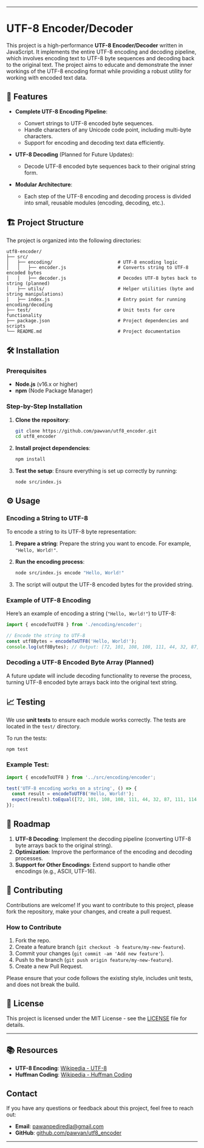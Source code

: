 
---

# UTF-8 Encoder/Decoder

This project is a high-performance **UTF-8 Encoder/Decoder** written in JavaScript. It implements the entire UTF-8 encoding and decoding pipeline, which involves encoding text to UTF-8 byte sequences and decoding back to the original text. The project aims to educate and demonstrate the inner workings of the UTF-8 encoding format while providing a robust utility for working with encoded text data.

## 🚀 Features

- **Complete UTF-8 Encoding Pipeline**:
  - Convert strings to UTF-8 encoded byte sequences.
  - Handle characters of any Unicode code point, including multi-byte characters.
  - Support for encoding and decoding text data efficiently.

- **UTF-8 Decoding** (Planned for Future Updates):
  - Decode UTF-8 encoded byte sequences back to their original string form.

- **Modular Architecture**:
  - Each step of the UTF-8 encoding and decoding process is divided into small, reusable modules (encoding, decoding, etc.).

## 🏗️ Project Structure

The project is organized into the following directories:

```
utf8-encoder/
├── src/
│   ├── encoding/                        # UTF-8 encoding logic
│   │   ├── encoder.js                   # Converts string to UTF-8 encoded bytes
│   │   ├── decoder.js                   # Decodes UTF-8 bytes back to string (planned)
│   ├── utils/                           # Helper utilities (byte and string manipulations)
│   ├── index.js                         # Entry point for running encoding/decoding
├── test/                                # Unit tests for core functionality
├── package.json                         # Project dependencies and scripts
└── README.md                            # Project documentation
```

## 🛠️ Installation

### Prerequisites

- **Node.js** (v16.x or higher)
- **npm** (Node Package Manager)

### Step-by-Step Installation

1. **Clone the repository**:
   ```bash
   git clone https://github.com/pawvan/utf8_encoder.git
   cd utf8_encoder
   ```

2. **Install project dependencies**:
   ```bash
   npm install
   ```

3. **Test the setup**:
   Ensure everything is set up correctly by running:
   ```bash
   node src/index.js
   ```

## ⚙️ Usage

### Encoding a String to UTF-8

To encode a string to its UTF-8 byte representation:

1. **Prepare a string**:
   Prepare the string you want to encode. For example, `"Hello, World!"`.

2. **Run the encoding process**:
   ```bash
   node src/index.js encode "Hello, World!"
   ```

3. The script will output the UTF-8 encoded bytes for the provided string.

### Example of UTF-8 Encoding

Here’s an example of encoding a string (`"Hello, World!"`) to UTF-8:

```js
import { encodeToUTF8 } from './encoding/encoder';

// Encode the string to UTF-8
const utf8Bytes = encodeToUTF8('Hello, World!');
console.log(utf8Bytes); // Output: [72, 101, 108, 108, 111, 44, 32, 87, 111, 114, 108, 100, 33]
```

### Decoding a UTF-8 Encoded Byte Array (Planned)

A future update will include decoding functionality to reverse the process, turning UTF-8 encoded byte arrays back into the original text string.

## 📈 Testing

We use **unit tests** to ensure each module works correctly. The tests are located in the `test/` directory.

To run the tests:

```bash
npm test
```

### Example Test:

```js
import { encodeToUTF8 } from '../src/encoding/encoder';

test('UTF-8 encoding works on a string', () => {
  const result = encodeToUTF8('Hello, World!');
  expect(result).toEqual([72, 101, 108, 108, 111, 44, 32, 87, 111, 114, 108, 100, 33]);
});
```

## 🎯 Roadmap

1. **UTF-8 Decoding**: Implement the decoding pipeline (converting UTF-8 byte arrays back to the original string).
2. **Optimization**: Improve the performance of the encoding and decoding processes.
3. **Support for Other Encodings**: Extend support to handle other encodings (e.g., ASCII, UTF-16).

## 🤝 Contributing

Contributions are welcome! If you want to contribute to this project, please fork the repository, make your changes, and create a pull request.

### How to Contribute

1. Fork the repo.
2. Create a feature branch (`git checkout -b feature/my-new-feature`).
3. Commit your changes (`git commit -am 'Add new feature'`).
4. Push to the branch (`git push origin feature/my-new-feature`).
5. Create a new Pull Request.

Please ensure that your code follows the existing style, includes unit tests, and does not break the build.

## 📜 License

This project is licensed under the MIT License - see the [LICENSE](LICENSE) file for details.

---

## 📚 Resources

- **UTF-8 Encoding**: [Wikipedia - UTF-8](https://en.wikipedia.org/wiki/UTF-8)
- **Huffman Coding**: [Wikipedia - Huffman Coding](https://en.wikipedia.org/wiki/Huffman_coding)

## **Contact**

If you have any questions or feedback about this project, feel free to reach out:

- **Email**: pawanpediredla@gmail.com
- **GitHub**: [github.com/pawvan/utf8_encoder](https://github.com/pawvan/utf8_encoder)

---

